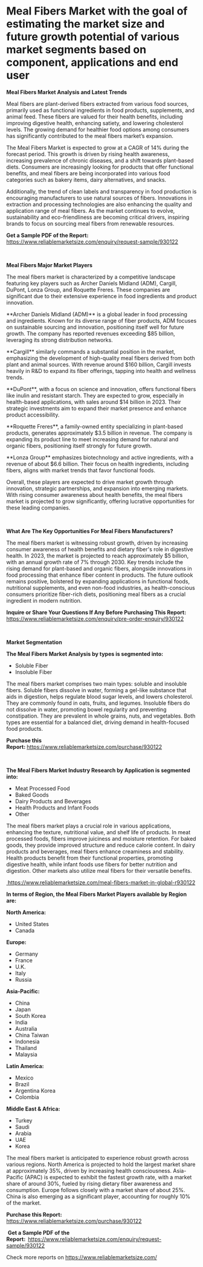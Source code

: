 <p><h1>Meal Fibers Market with the goal of estimating the market size and future growth potential of various market segments based on component, applications and end user</h1></p><p><strong>Meal Fibers Market Analysis and Latest Trends</strong></p>
<p><p>Meal fibers are plant-derived fibers extracted from various food sources, primarily used as functional ingredients in food products, supplements, and animal feed. These fibers are valued for their health benefits, including improving digestive health, enhancing satiety, and lowering cholesterol levels. The growing demand for healthier food options among consumers has significantly contributed to the meal fibers market’s expansion.</p><p>The Meal Fibers Market is expected to grow at a CAGR of 14% during the forecast period. This growth is driven by rising health awareness, increasing prevalence of chronic diseases, and a shift towards plant-based diets. Consumers are increasingly looking for products that offer functional benefits, and meal fibers are being incorporated into various food categories such as bakery items, dairy alternatives, and snacks. </p><p>Additionally, the trend of clean labels and transparency in food production is encouraging manufacturers to use natural sources of fibers. Innovations in extraction and processing technologies are also enhancing the quality and application range of meal fibers. As the market continues to evolve, sustainability and eco-friendliness are becoming critical drivers, inspiring brands to focus on sourcing meal fibers from renewable resources.</p></p>
<p><strong>Get a Sample PDF of the Report:&nbsp;</strong> <a href="https://www.reliablemarketsize.com/enquiry/request-sample/930122?utm_campaign=3178&utm_medium=2&utm_source=Github&utm_content=ia&utm_term=21032025&utm_id=meal-fibers">https://www.reliablemarketsize.com/enquiry/request-sample/930122</a></p>
<p>&nbsp;</p>
<p><strong>Meal Fibers Major Market Players</strong></p>
<p><p>The meal fibers market is characterized by a competitive landscape featuring key players such as Archer Daniels Midland (ADM), Cargill, DuPont, Lonza Group, and Roquette Freres. These companies are significant due to their extensive experience in food ingredients and product innovation.</p><p>**Archer Daniels Midland (ADM)** is a global leader in food processing and ingredients. Known for its diverse range of fiber products, ADM focuses on sustainable sourcing and innovation, positioning itself well for future growth. The company has reported revenues exceeding $85 billion, leveraging its strong distribution networks.</p><p>**Cargill** similarly commands a substantial position in the market, emphasizing the development of high-quality meal fibers derived from both plant and animal sources. With revenue around $160 billion, Cargill invests heavily in R&D to expand its fiber offerings, tapping into health and wellness trends.</p><p>**DuPont**, with a focus on science and innovation, offers functional fibers like inulin and resistant starch. They are expected to grow, especially in health-based applications, with sales around $14 billion in 2023. Their strategic investments aim to expand their market presence and enhance product accessibility.</p><p>**Roquette Freres**, a family-owned entity specializing in plant-based products, generates approximately $3.5 billion in revenue. The company is expanding its product line to meet increasing demand for natural and organic fibers, positioning itself strongly for future growth.</p><p>**Lonza Group** emphasizes biotechnology and active ingredients, with a revenue of about $6.6 billion. Their focus on health ingredients, including fibers, aligns with market trends that favor functional foods.</p><p>Overall, these players are expected to drive market growth through innovation, strategic partnerships, and expansion into emerging markets. With rising consumer awareness about health benefits, the meal fibers market is projected to grow significantly, offering lucrative opportunities for these leading companies.</p></p>
<p>&nbsp;</p>
<p><strong>What Are The Key Opportunities For Meal Fibers Manufacturers?</strong></p>
<p><p>The meal fibers market is witnessing robust growth, driven by increasing consumer awareness of health benefits and dietary fiber's role in digestive health. In 2023, the market is projected to reach approximately $5 billion, with an annual growth rate of 7% through 2030. Key trends include the rising demand for plant-based and organic fibers, alongside innovations in food processing that enhance fiber content in products. The future outlook remains positive, bolstered by expanding applications in functional foods, nutritional supplements, and even non-food industries, as health-conscious consumers prioritize fiber-rich diets, positioning meal fibers as a crucial ingredient in modern nutrition.</p></p>
<p><strong>Inquire or Share Your Questions If Any Before Purchasing This Report:</strong> <a href="https://www.reliablemarketsize.com/enquiry/pre-order-enquiry/930122?utm_campaign=3178&utm_medium=2&utm_source=Github&utm_content=ia&utm_term=21032025&utm_id=meal-fibers">https://www.reliablemarketsize.com/enquiry/pre-order-enquiry/930122</a></p>
<p>&nbsp;</p>
<p><strong>Market Segmentation</strong></p>
<p><strong>The Meal Fibers Market Analysis by types is segmented into:</strong></p>
<p><ul><li>Soluble Fiber</li><li>Insoluble Fiber</li></ul></p>
<p><p>The meal fibers market comprises two main types: soluble and insoluble fibers. Soluble fibers dissolve in water, forming a gel-like substance that aids in digestion, helps regulate blood sugar levels, and lowers cholesterol. They are commonly found in oats, fruits, and legumes. Insoluble fibers do not dissolve in water, promoting bowel regularity and preventing constipation. They are prevalent in whole grains, nuts, and vegetables. Both types are essential for a balanced diet, driving demand in health-focused food products.</p></p>
<p><strong>Purchase this Report:&nbsp;</strong><a href="https://www.reliablemarketsize.com/purchase/930122?utm_campaign=3178&utm_medium=2&utm_source=Github&utm_content=ia&utm_term=21032025&utm_id=meal-fibers">https://www.reliablemarketsize.com/purchase/930122</a></p>
<p>&nbsp;</p>
<p><strong>The Meal Fibers Market Industry Research by Application is segmented into:</strong></p>
<p><ul><li>Meat Processed Food</li><li>Baked Goods</li><li>Dairy Products and Beverages</li><li>Health Products and Infant Foods</li><li>Other</li></ul></p>
<p><p>The meal fibers market plays a crucial role in various applications, enhancing the texture, nutritional value, and shelf life of products. In meat processed foods, fibers improve juiciness and moisture retention. For baked goods, they provide improved structure and reduce calorie content. In dairy products and beverages, meal fibers enhance creaminess and stability. Health products benefit from their functional properties, promoting digestive health, while infant foods use fibers for better nutrition and digestion. Other markets also utilize meal fibers for their versatile benefits.</p></p>
<p><a href="https://www.reliablemarketsize.com/meal-fibers-market-in-global-r930122?utm_campaign=3178&utm_medium=2&utm_source=Github&utm_content=ia&utm_term=21032025&utm_id=meal-fibers">&nbsp;https://www.reliablemarketsize.com/meal-fibers-market-in-global-r930122</a></p>
<p><strong>In terms of Region, the Meal Fibers Market Players available by Region are:</strong></p>
<p>
    <p> <strong> North America: </strong>
        <ul>
            <li>United States</li>
            <li>Canada</li>
        </ul>
        </p> 
    <p> <strong> Europe: </strong>
        <ul>
            <li>Germany</li>
            <li>France</li>
            <li>U.K.</li>
            <li>Italy</li>
            <li>Russia</li>
        </ul>
        </p> 
    <p> <strong> Asia-Pacific: </strong>
        <ul>
            <li>China</li>
            <li>Japan</li>
            <li>South Korea</li>
            <li>India</li>
            <li>Australia</li>
            <li>China Taiwan</li>
            <li>Indonesia</li>
            <li>Thailand</li>
            <li>Malaysia</li>
        </ul>
        </p> 
    <p> <strong> Latin America: </strong>
        <ul>
            <li>Mexico</li>
            <li>Brazil</li>
            <li>Argentina Korea</li>
            <li>Colombia</li>
        </ul>
        </p> 
    <p> <strong> Middle East & Africa: </strong>
        <ul>
            <li>Turkey</li>
            <li>Saudi</li>
            <li>Arabia</li>
            <li>UAE</li>
            <li>Korea</li>
        </ul>
    </p>
    </p>
<p><p>The meal fibers market is anticipated to experience robust growth across various regions. North America is projected to hold the largest market share at approximately 35%, driven by increasing health consciousness. Asia-Pacific (APAC) is expected to exhibit the fastest growth rate, with a market share of around 30%, fueled by rising dietary fiber awareness and consumption. Europe follows closely with a market share of about 25%. China is also emerging as a significant player, accounting for roughly 10% of the market.</p></p>
<p><strong>Purchase this Report: </strong><a href="https://www.reliablemarketsize.com/purchase/930122?utm_campaign=3178&utm_medium=2&utm_source=Github&utm_content=ia&utm_term=21032025&utm_id=meal-fibers">https://www.reliablemarketsize.com/purchase/930122</a></p>
<p>&nbsp;<strong>Get a Sample PDF of the Report:&nbsp;&nbsp;</strong><a href="https://www.reliablemarketsize.com/enquiry/request-sample/930122?utm_campaign=3178&utm_medium=2&utm_source=Github&utm_content=ia&utm_term=21032025&utm_id=meal-fibers">https://www.reliablemarketsize.com/enquiry/request-sample/930122</a></p>
<p><strong></strong></p>
<p>Check more reports on <a href="https://www.reliablemarketsize.com/?utm_campaign=3178&utm_medium=2&utm_source=Github&utm_content=ia&utm_term=21032025&utm_id=meal-fibers">https://www.reliablemarketsize.com/</a></p>